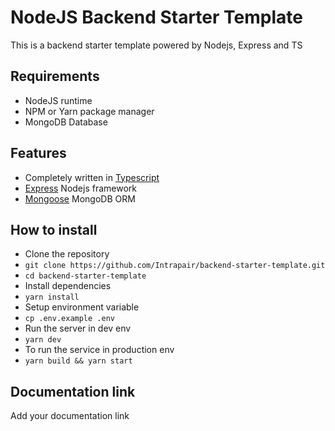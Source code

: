 # NodeJS Backend Starter Template
This is a backend starter template powered by Nodejs, Express and TS

## Requirements
- NodeJS runtime
- NPM or Yarn package manager
- MongoDB Database

## Features
- Completely written in [Typescript](https://typescriptlang.org/)
- [Express](https://expressjs.com/) Nodejs framework
- [Mongoose](https://mongoosejs.com/) MongoDB ORM

## How to install
- Clone the repository
- `git clone https://github.com/Intrapair/backend-starter-template.git`
- `cd backend-starter-template`
- Install dependencies
- `yarn install`
- Setup environment variable
- `cp .env.example .env`
- Run the server in dev env
- `yarn dev`
- To run the service in production env
- `yarn build && yarn start`

## Documentation link
Add your documentation link